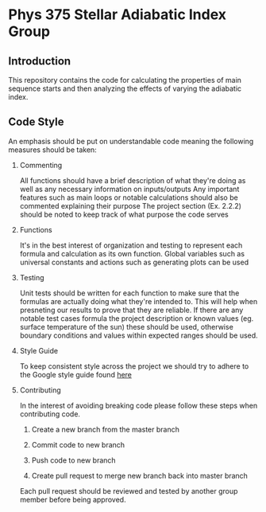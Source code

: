 # Phys 375 Stellar Adiabatic Index Group

## Introduction

This repository contains the code for calculating the properties of main sequence starts and then analyzing the effects of varying the adiabatic index.

## Code Style

An emphasis should be put on understandable code meaning the following measures should be taken:

1. Commenting

    All functions should have a brief description of what they're doing as well as any necessary information on inputs/outputs
    Any important features such as main loops or notable calculations should also be commented explaining their purpose
    The project section (Ex. 2.2.2) should be noted to keep track of what purpose the code serves

2. Functions

    It's in the best interest of organization and testing to represent each formula and calculation as its own function.
    Global variables such as universal constants and actions such as generating plots can be used

3. Testing

    Unit tests should be written for each function to make sure that the formulas are actually doing what they're intended to.
    This will help when presneting our results to prove that they are reliable. If there are any notable test cases formula
    the project description or known values (eg. surface temperature of the sun) these should be used, otherwise boundary conditions
    and values within expected ranges should be used.

4. Style Guide

    To keep consistent style across the project we should try to adhere to the Google style guide found [here](https://google.github.io/styleguide/pyguide.html)

5. Contributing

    In the interest of avoiding breaking code please follow these steps when contributing code.
    
    1. Create a new branch from the master branch

    2. Commit code to new branch

    3. Push code to new branch

    4. Create pull request to merge new branch back into master branch

    Each pull request should be reviewed and tested by another group member before being approved.